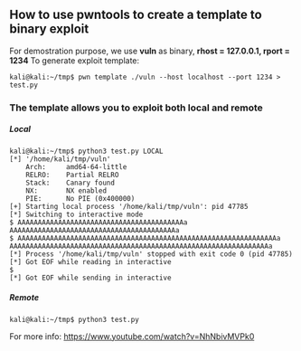 ## How to use pwntools to create a template to binary exploit    
     
For demostration purpose, we use **vuln** as binary, **rhost = 127.0.0.1, rport = 1234**
To generate exploit template:   
````
kali@kali:~/tmp$ pwn template ./vuln --host localhost --port 1234 > test.py
````
### The template allows you to exploit both local and remote     
    
##### Local
````
kali@kali:~/tmp$ python3 test.py LOCAL
[*] '/home/kali/tmp/vuln'
    Arch:     amd64-64-little
    RELRO:    Partial RELRO
    Stack:    Canary found
    NX:       NX enabled
    PIE:      No PIE (0x400000)
[+] Starting local process '/home/kali/tmp/vuln': pid 47785
[*] Switching to interactive mode
$ AAAAAAAAAAAAAAAAAAAAAAAAAAAAAAAAAAAAAAAAAa
AAAAAAAAAAAAAAAAAAAAAAAAAAAAAAAAAAAAAAAAAa
$ AAAAAAAAAAAAAAAAAAAAAAAAAAAAAAAAAAAAAAAAAAAAAAAAAAAAAAAAAAAAAAAAa
AAAAAAAAAAAAAAAAAAAAAAAAAAAAAAAAAAAAAAAAAAAAAAAAAAAAAAAAAAAAAAAAa
[*] Process '/home/kali/tmp/vuln' stopped with exit code 0 (pid 47785)
[*] Got EOF while reading in interactive
$ 
[*] Got EOF while sending in interactive
```````   
##### Remote
```
kali@kali:~/tmp$ python3 test.py

```

For more info: https://www.youtube.com/watch?v=NhNbivMVPk0
